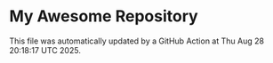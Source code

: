 # My Awesome Repository

This file was automatically updated by a GitHub Action at Thu Aug 28 20:18:17 UTC 2025.
